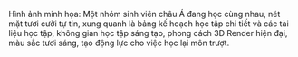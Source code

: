 Hình ảnh minh họa: Một nhóm sinh viên châu Á đang học cùng nhau, nét mặt tươi cười tự tin, xung quanh là bảng kế hoạch học tập chi tiết và các tài liệu học tập, không gian học tập sáng tạo, phong cách 3D Render hiện đại, màu sắc tươi sáng, tạo động lực cho việc học lại môn trượt.